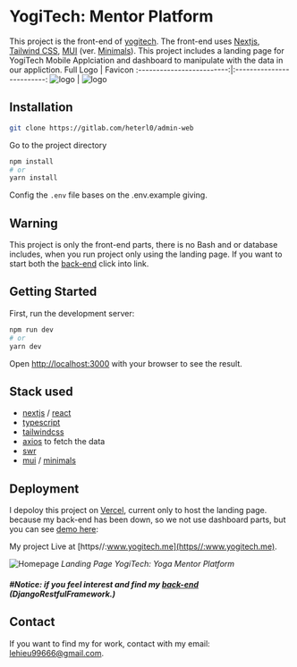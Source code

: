# YogiTech: Mentor Platform

This project is the front-end of [yogitech](https://www.yogitech.me).
The front-end uses [Nextjs](https://nextjs.org/), [Tailwind CSS](https://tailwindcss.com/), [MUI](https://mui.com/) (ver. [Minimals](https://mui.com/)). This project includes a landing page for YogiTech Mobile Applciation and dashboard to manipulate with the data in our appliction.
Full Logo | Favicon
:-------------------------:|:-------------------------:
![logo](https://www.yogitech.me/logo/logo_full.svg) | ![logo](https://www.yogitech.me/favicon/android-chrome-192x192.png)

## Installation

```bash
git clone https://gitlab.com/heterl0/admin-web
```

Go to the project directory

```bash
npm install
# or
yarn install
```

Config the `.env` file bases on the .env.example giving.

## Warning

This project is only the front-end parts, there is no Bash and or database includes, when you run project only using the landing page. If you want to start both the [back-end](https://gitlab.com/sep490-16-YogiTech/back-end) click into link.

## Getting Started

First, run the development server:

```bash
npm run dev
# or
yarn dev
```

Open [http://localhost:3000](http://localhost:3000) with your browser to see the result.

## Stack used

- [nextjs](https://nextjs.org/) / [react](https://reactjs.org/)
- [typescript](https://www.typescriptlang.org/)
- [tailwindcss](https://tailwindcss.com/)
- [axios](https://axios-http.com/docs/intro) to fetch the data
- [swr](https://swr.vercel.app/)
- [mui](https://mui.com/) / [minimals](https://minimals.cc/)

## Deployment

I depoloy this project on [Vercel](https://vercel.com/), current only to host the landing page. because my back-end has been down, so we not use dashboard parts, but you can see [demo here](https://youtu.be/y0Hh2Zelv5w?si=LkPJ7W8RmV91PX8u&t=773):

My project Live at [https//:www.yogitech.me](https//:www.yogitech.me).

![Homepage](https://www.yogitech.me/og-image.png) _Landing Page YogiTech: Yoga Mentor Platform_

##### #Notice: if you feel interest and find my [back-end](https://gitlab.com/sep490-16-YogiTech/back-end) (DjangoRestfulFramework.)

## Contact

If you want to find my for work, contact with my email: [lehieu99666@gmail.com](mailto:lehieu99666@gmail.com).
